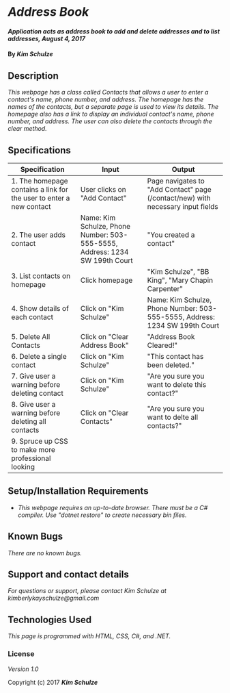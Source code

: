 # _Address Book_

#### _Application acts as address book to add and delete addresses and to list addresses, August 4, 2017_

#### By _**Kim Schulze**_

## Description

_This webpage has a class called Contacts that allows a user to enter a contact's name, phone number, and address.  The homepage has the names of the contacts, but a separate page is used to view its details.  The homepage also has a link to display an individual contact's name, phone number, and address.  The user can also delete the contacts through the clear method._

## Specifications
| Specification | Input | Output |
| ---- | ---- | ---- |
| 1. The homepage contains a link for the user to enter a new contact | User clicks on "Add Contact" | Page navigates to "Add Contact" page (/contact/new) with necessary input fields |
| 2. The user adds contact | Name: Kim Schulze, Phone Number: 503-555-5555, Address: 1234 SW 199th Court | "You created a contact" |
| 3. List contacts on homepage | Click homepage | "Kim Schulze", "BB King", "Mary Chapin Carpenter" |
| 4. Show details of each contact | Click on "Kim Schulze" | Name: Kim Schulze, Phone Number: 503-555-5555, Address: 1234 SW 199th Court |
| 5. Delete All Contacts | Click on "Clear Address Book" | "Address Book Cleared!" |
| 6. Delete a single contact | Click on "Kim Schulze" | "This contact has been deleted." |
| 7. Give user a warning before deleting contact | Click on "Kim Schulze" | "Are you sure you want to delete this contact?" |
| 8. Give user a warning before deleting all contacts | Click on "Clear Contacts" | "Are you sure you want to delte all contacts?" |
| 9. Spruce up CSS to make more professional looking | | |

## Setup/Installation Requirements

* _This webpage requires an up-to-date browser.  There must be a C# compiler.  Use "dotnet restore" to create necessary bin files._

## Known Bugs

_There are no known bugs._

## Support and contact details

_For questions or support, please contact Kim Schulze at kimberlykayschulze@gmail.com_

## Technologies Used

_This page is programmed with HTML, CSS, C#, and .NET._

### License

*Version 1.0*

Copyright (c) 2017 **_Kim Schulze_**
